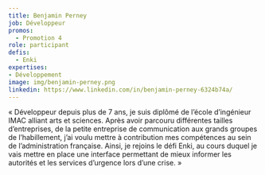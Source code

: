 ```yaml
---
title: Benjamin Perney
job: Développeur
promos:
  - Promotion 4
role: participant
defis:
  - Enki
expertises:
- Développement
image: img/benjamin-perney.png
linkedin: https://www.linkedin.com/in/benjamin-perney-6324b74a/
---
```

« Développeur depuis plus de 7 ans, je suis diplômé de l’école d’ingénieur IMAC alliant arts et sciences. Après avoir parcouru différentes tailles d’entreprises, de la petite entreprise de communication aux grands groupes de l’habillement, j’ai voulu mettre à contribution mes compétences au sein de l’administration française. Ainsi, je rejoins le défi Enki, au cours duquel je vais mettre en place une interface permettant de mieux informer les autorités et les services d’urgence lors d’une crise. »
